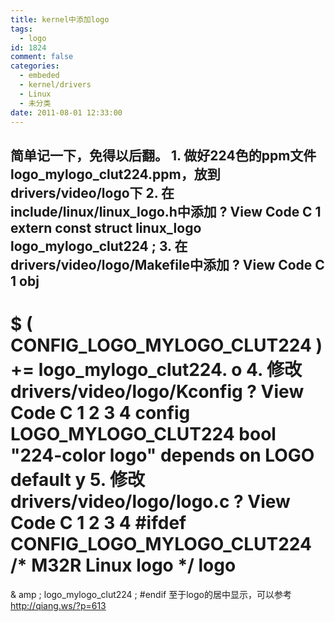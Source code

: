 ```yaml
---
title: kernel中添加logo
tags:
  - logo
id: 1824
comment: false
categories:
  - embeded
  - kernel/drivers
  - Linux
  - 未分类
date: 2011-08-01 12:33:00
---
```


简单记一下，免得以后翻。
1\. 做好224色的ppm文件logo_mylogo_clut224.ppm，放到drivers/video/logo下
2\. 在include/linux/linux_logo.h中添加
?
View Code
C
1
extern
const
struct
linux_logo logo_mylogo_clut224
;
3\. 在drivers/video/logo/Makefile中添加
?
View Code
C
1
obj
-
$
(
CONFIG_LOGO_MYLOGO_CLUT224
)
+=
logo_mylogo_clut224.
o
4\. 修改drivers/video/logo/Kconfig
?
View Code
C
1
2
3
4
config LOGO_MYLOGO_CLUT224
bool
"224-color logo"
depends on LOGO
default
y
5\. 修改drivers/video/logo/logo.c
?
View Code
C
1
2
3
4
#ifdef CONFIG_LOGO_MYLOGO_CLUT224
/* M32R Linux logo */
logo
=
&
amp
;
logo_mylogo_clut224
;
#endif
至于logo的居中显示，可以参考
http://qiang.ws/?p=613